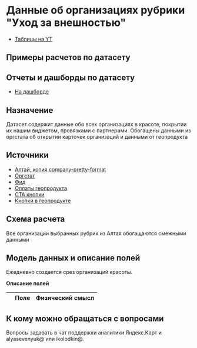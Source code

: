 # Данные об организациях рубрики "Уход за внешностью"
- [Таблицы на YT](https://yt.yandex-team.ru/hahn/navigation?path=//home/maps/analytics/data/beauty-orgs)



## Примеры расчетов по датасету

## Отчеты и дашборды по датасету

- [На дашборде](https://datalens.yandex-team.ru/uabzmviqpj2en-bronirovaniya?tab=A3)


## Назначение
Датасет содержит данные обо всех организациях в красоте, покрытии их нашим виджетом, провязками с партнерами. Обогащены данными из оргстата об открытии карточек организаций и данными от геопродукта


## Источники
* [Алтай, копия company-pretty-format](https://yt.yandex-team.ru/hahn/navigation?path=//home/maps/analytics/data/company-pretty-format)
* [Оргстат](https://yt.yandex-team.ru/hahn/navigation?path=//home/maps/analytics/datasets/orgstat/monthly)
* [Фид](https://yt.yandex-team.ru/hahn/navigation?path=//home/maps/front/booking-int/production/companies/data)
* [Оплаты геопродукта](https://yt.yandex-team.ru/hahn/navigation?path=//home/geoadv/geoproduct/intermediate/history/spendings_log/)
* [CTA кнопки](https://yt.yandex-team.ru/hahn/navigation?path=//home/geoadv/geoprod_backend/production/tmp/smvp_export_data)
* [Кнопки в геопродукте](https://yt.yandex-team.ru/hahn/navigation?path=//home/geoadv/geoprod_backend/production/export/smvp_latest_moderated_advert)

## Схема расчета
Все организации выбранных рубрик из Алтая обогащаются смежными данными
## Модель данных и описание полей
Ежедневно создается срез организаций красоты.

**Описание полей**

|  | Поле | Физический смысл |
|:------------- |:-------------| -------------|




## К кому можно обращаться с вопросами

Вопросы задавать в чат поддержки аналитики Яндекс.Карт и alyasevenyuk@ или ikolodkin@.
